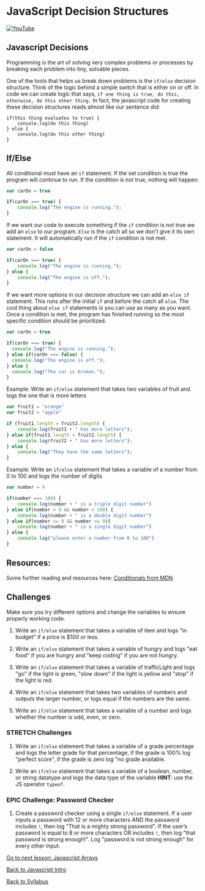 # JavaScript Decision Structures

[![YouTube](http://img.youtube.com/vi/Ee_Phg9Ip-k/0.jpg)](https://www.youtube.com/watch?v=Ee_Phg9Ip-k)


## Javascript Decisions

Programming is the art of solving very complex problems or processes by breaking each problem into tiny, solvable pieces.

One of the tools that helps us break down problems is the `if/else` decision structure. Think of the logic behind a simple switch that is either on or off. In code we can create logic that says,
`if one thing is true, do this, otherwise, do this other thing.`
In fact, the javascript code for creating these decision structures reads almost like our sentence did:
```
if(this thing evaluates to true) {
    console.log(do this thing)
} else {
    console.log(do this other thing)
}
```

## If/Else

All conditional must have an `if` statement. If the set condition is true the program will continue to run. If the condition is not true, nothing will happen.

```javascript
var carOn = true

if(carOn === true) {
    console.log("The engine is running.");
}
```
If we want our code to execute something if the `if` condition is not true we add an `else` to our program. `Else` is the catch all so we don't give it its own statement. It will automatically run if the `if` condition is not met.

```javascript
var carOn = false

if(carOn === true) {
    console.log("The engine is running.");
} else {
    console.log("The engine is off.");
}
```
If we want more options in our decision structure we can add an `else if` statement. This runs after the initial `if` and before the catch all `else`. The cool thing about `else if` statements is you can use as many as you want. Once a condition is met, the program has finished running so the most specific condition should be prioritized.

```javascript
var carOn = true

if(carOn === true) {
  console.log("The engine is running.");
} else if(carOn === false) {
  console.log("The engine is off.");
} else {
  console.log("The car is broken.");
}
```

Example: Write an `if/else` statement that takes two variables of fruit and logs the one that is more letters

```javascript
var fruit1 = "orange"
var fruit2 = "apple"

if (fruit1.length > fruit2.length) {
    console.log(fruit1 + " has more letters");
} else if(fruit1.length < fruit2.length) {
    console.log(fruit2 + " has more letters");
} else {
    console.log("They have the same letters");
}
```
Example: Write an `if/else` statement that takes a variable of a number from 0 to 100 and logs the number of digits
```javascript
var number = 9

if(number === 100) {
    console.log(number + " is a triple digit number")
} else if(number > 9 && number < 100) {
    console.log(number + " is a double digit number")
} else if(number >= 0 && number <= 9){
    console.log(number + " is a single digit number")
} else {
    console.log("please enter a number from 0 to 100")
}
```

## Resources:

Some further reading and resources here: <a href="https://developer.mozilla.org/en-US/docs/Learn/JavaScript/Building_blocks/conditionals" target="_blank">Conditionals from MDN</a>

## Challenges

Make sure you try different options and change the variables to ensure properly working code.

1. Write an `if/else` statement that takes a variable of item and logs "in budget" if a price is $100 or less.

1. Write an `if/else` statement that takes a variable of hungry and logs "eat food" if you are hungry and "keep coding" if you are not hungry.

1. Write an `if/else` statement that takes a variable of trafficLight and logs "go" if the light is green, "slow down" if the light is yellow and "stop" if the light is red.

1. Write an `if/else` statement that takes two variables of numbers and outputs the larger number, or logs equal if the numbers are the same.

1. Write an `if/else` statement that takes a variable of a number and logs whether the number is odd, even, or zero.

### STRETCH Challenges

1. Write an `if/else` statement that takes a variable of a grade percentage and logs the letter grade for that percentage, if the grade is 100% log "perfect score", if the grade is zero log "no grade available.

1. Write an `if/else` statement that takes a variable of a boolean, number, or string  datatype and logs the data type of the variable **HINT**: use the JS operator `typeof`.

### EPIC Challenge: Password Checker

1. Create a password checker using a single `if/else` statement. If a user inputs a password with 12 or more characters AND the password includes `!`, then log "That is a mighty strong password". If the user’s password is equal to 8 or more characters OR includes `!`, then log "that password is strong enough!". Log "password is not strong enough" for every other input.


[Go to next lesson: Javascript Arrays](./04js_arrays.md)

[Back to Javascript Intro](./01js_intro.md)

[Back to Syllabus](../README.md)
